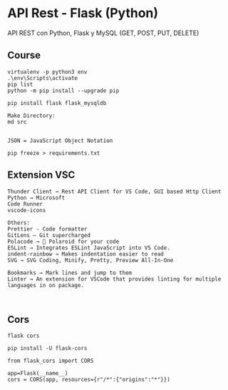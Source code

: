 # API Rest - Flask (Python)
API REST con Python, Flask y MySQL (GET, POST, PUT, DELETE)

## Course

```
virtualenv -p python3 env
.\env\Scripts\activate
pip list
python -m pip install --upgrade pip

pip install flask flask_mysqldb

Make Directory:
md src


JSON = JavaScript Object Notation

pip freeze > requirements.txt

```

## Extension VSC

```
Thunder Client → Rest API Client for VS Code, GUI based Http Client
Python → Microsoft
Code Runner
vscode-icons

Others:
Prettier - Code formatter
GitLens — Git supercharged
Polacode → 📸 Polaroid for your code
ESLint → Integrates ESLint JavaScript into VS Code.
indent-rainbow → Makes indentation easier to read
SVG → SVG Coding, Minify, Pretty, Preview All-In-One

Bookmarks → Mark lines and jump to them
Linter → An extension for VSCode that provides linting for multiple languages in on package.

 

```

## Cors

```
flask cors

pip install -U flask-cors

from flask_cors import CORS

app=Flask(__name__)
cors = CORS(app, resources={r"/*":{"origins":"*"}})

```



